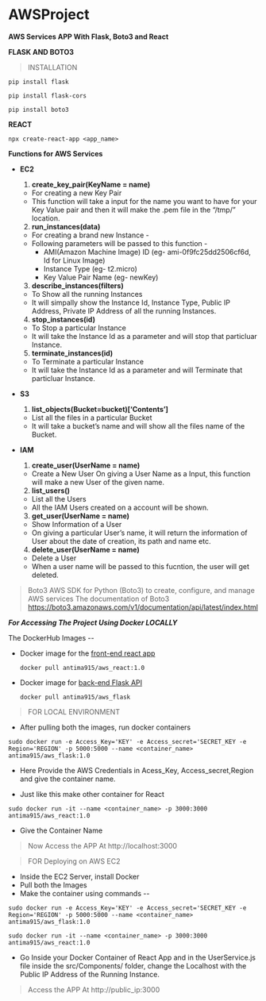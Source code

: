 # AWSProject

**AWS Services APP With Flask, Boto3 and React**

**FLASK AND BOTO3**

> INSTALLATION
 ```
 pip install flask
 ```
 ```
 pip install flask-cors
 ```
 ```
 pip install boto3
 ```
 
 **REACT**
 ```
 npx create-react-app <app_name>
 ```
**Functions for AWS Services**
- **EC2**

  1.  **create_key_pair(KeyName = name)**
  - For creating a new Key Pair
  - This function will take a input for the name you want to have for your Key Value pair and then it will make the .pem file in the “/tmp/<filename>” location.

  2. **run_instances(data)**
  - For creating a brand new Instance -
  - Following parameters will be passed to this function -
    - AMI(Amazon Machine Image) ID (eg- ami-0f9fc25dd2506cf6d, Id for Linux Image)
    - Instance Type (eg- t2.micro)
    - Key Value Pair Name (eg- newKey)

  3. **describe_instances(filters)**
  - To Show all the running Instances 
  - It will simpally show the Instance Id, Instance Type, Public IP Address, Private IP Address of all the running Instances.

  4. **stop_instances(id)**
  - To Stop a particular Instance
  - It will take the Instance Id as a parameter and will stop that particluar Instance.

  5. **terminate_instances(id)**
  - To Terminate a particular Instance
  - It will take the Instance Id as a parameter and will Terminate that particluar Instance.

- **S3**

  1. **list_objects(Bucket=bucket)[‘Contents’]**
  - List all the files in a particular Bucket
  - It will take a bucket’s name and will show all the files name of the Bucket.

- **IAM**

  1. **create_user(UserName = name)** 
  - Create a New User 
  On giving a User Name as a Input, this function will make a new User of the given name.

  2. **list_users()**
  - List all the Users
  - All the IAM Users created on a account will be shown.

  3. **get_user(UserName = name)**
  - Show Information of a User
  - On giving a particular User’s name, it will return the information of User about the date of creation, its path and name etc.

  4. **delete_user(UserName = name)**
  - Delete a User 
  - When a user name will be passed to this fucntion, the user will get deleted.

> Boto3
AWS SDK for Python (Boto3) to create, configure, and manage AWS services
The documentation of Boto3
https://boto3.amazonaws.com/v1/documentation/api/latest/index.html


  
  
***For Accessing The Project Using Docker _LOCALLY_***

The DockerHub Images -- 
- Docker image for the [front-end react app](https://hub.docker.com/r/antima915/aws_react)
  ```
  docker pull antima915/aws_react:1.0
  ```
- Docker image for [back-end Flask API](https://hub.docker.com/r/antima915/aws_flask)
  ```
  docker pull antima915/aws_flask
  ```

> FOR LOCAL ENVIRONMENT
- After pulling both the images, run docker containers 
```
sudo docker run -e Access_Key='KEY' -e Access_secret='SECRET_KEY -e Region='REGION' -p 5000:5000 --name <container_name> antima915/aws_flask:1.0
```
   - Here Provide the AWS Credentials in Acess_Key, Access_secret,Region and give the container name.

- Just like this make other container for React
```
sudo docker run -it --name <container_name> -p 3000:3000 antima915/aws_react:1.0
```
   - Give the Container Name

> Now Access the APP At http://localhost:3000
  
 
  
  > FOR Deploying on AWS EC2
  
  - Inside the EC2 Server, install Docker
  - Pull both the Images
  - Make the container using commands --
  ```
  sudo docker run -e Access_Key='KEY' -e Access_secret='SECRET_KEY -e Region='REGION' -p 5000:5000 --name <container_name> antima915/aws_flask:1.0
  ```
  ```
  sudo docker run -it --name <container_name> -p 3000:3000 antima915/aws_react:1.0
  ```
  
  - Go Inside your Docker Container of React App and in the UserService.js file inside the src/Components/ folder, change the Localhost with the Public IP Address of the Running Instance.
  
  > Access the APP At http://public_ip:3000
  

